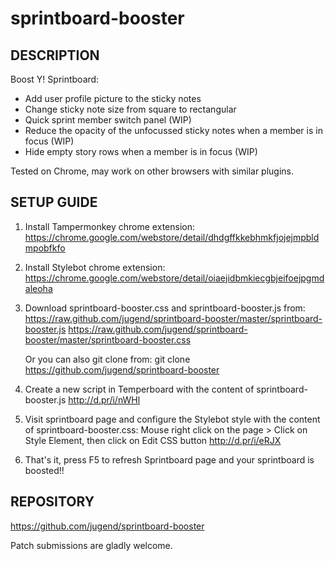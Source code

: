 sprintboard-booster
===================

DESCRIPTION
-----------

Boost Y! Sprintboard:
* Add user profile picture to the sticky notes
* Change sticky note size from square to rectangular
* Quick sprint member switch panel (WIP)
* Reduce the opacity of the unfocussed sticky notes when a member is in focus (WIP)
* Hide empty story rows when a member is in focus (WIP)

Tested on Chrome, may work on other browsers with similar plugins.

SETUP GUIDE
-----------

1. Install Tampermonkey chrome extension:
    https://chrome.google.com/webstore/detail/dhdgffkkebhmkfjojejmpbldmpobfkfo

2. Install Stylebot chrome extension:
       https://chrome.google.com/webstore/detail/oiaejidbmkiecgbjeifoejpgmdaleoha
 
3. Download sprintboard-booster.css and sprintboard-booster.js from:
       https://raw.github.com/jugend/sprintboard-booster/master/sprintboard-booster.js
       https://raw.github.com/jugend/sprintboard-booster/master/sprintboard-booster.css
  
   Or you can also git clone from:
       git clone https://github.com/jugend/sprintboard-booster
  
4. Create a new script in Temperboard with the content of sprintboard-booster.js
       http://d.pr/i/nWHl
  
5. Visit sprintboard page and configure the Stylebot style with the content of sprintboard-booster.css:
   Mouse right click on the page > Click on Style Element, then click on Edit CSS button
       http://d.pr/i/eRJX
  
6. That's it, press F5 to refresh Sprintboard page and your sprintboard is boosted!!

REPOSITORY
----------

https://github.com/jugend/sprintboard-booster

Patch submissions are gladly welcome.